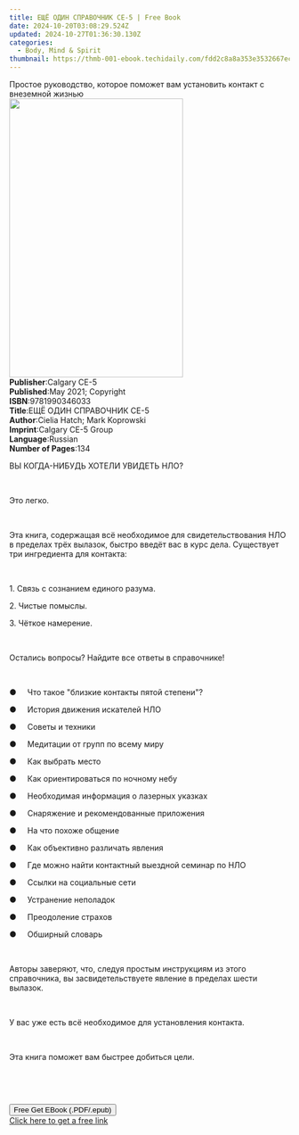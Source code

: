 ```yaml
---
title: ЕЩЁ ОДИН СПРАВОЧНИК CE-5 | Free Book
date: 2024-10-20T03:08:29.524Z
updated: 2024-10-27T01:36:30.130Z
categories:
  - Body, Mind & Spirit
thumbnail: https://thmb-001-ebook.techidaily.com/fdd2c8a8a353e3532667ec0abaa771efd386c255a61b35a4dfa3690c0d50126d.jpg
---
```

<main id="book-container">
  <div class="flex flex-col">
    <div class="book-brief flex-1 py-6 px-4 sm:p-6 md:py-10 md:px-8">
      <!-- brief-->
      <div class="book-brief-main">
        Простое руководство, которое поможет вам установить контакт с внеземной
        жизнью
      </div>
    </div>
    <div
      class="book-meta-info flex-1 grid gap-4 col-start-1 col-end-3 row-start-1 sm:mb-6 sm:grid-cols-4 lg:gap-6 lg:col-start-2 lg:row-end-6 lg:row-span-6 lg:mb-0"
    >
      <div
        class="book-meta-info-left place-content-center mt-4 p-4 text-sm leading-6 col-start-2 col-span-2 dark:text-slate-400"
      >
        <img
          class="w-full h-500 object-cover rounded-lg sm:h-255 sm:col-span-2 lg:col-span-full"
          src="https://img-001-ebook.techidaily.com/16555bcf99f33a51731986ee84ce38510e733151505fc5e97e6e1596bd103ed4.jpg"
          alt=""
          width="312"
          height="500"
        />
      </div>
      <div
        class="book-meta-info-right mt-2 col-start-1 row-start-2 col-span-3 self-center"
      >
        <!-- meta data  -->
        <div class="flex flex-col px-4 md:px-8">
          <div class="flex-1">
            <strong>Publisher</strong>:<span class="px-2">Calgary CE-5</span>
          </div>
          <div class="flex-1">
            <strong>Published</strong>:<span class="px-2"
              >May 2021; Copyright</span
            >
          </div>
          <div class="flex-1">
            <strong>ISBN</strong>:<span class="px-2">9781990346033</span>
          </div>
          <div class="flex-1">
            <strong>Title</strong>:<span class="px-2"
              >ЕЩЁ ОДИН СПРАВОЧНИК CE-5</span
            >
          </div>
          <div class="flex-1">
            <strong>Author</strong>:<span class="px-2"
              >Cielia Hatch; Mark Koprowski</span
            >
          </div>
          <div class="flex-1">
            <strong>Imprint</strong>:<span class="px-2"
              >Calgary CE-5 Group</span
            >
          </div>
          <div class="flex-1">
            <strong>Language</strong>:<span class="px-2">Russian</span>
          </div>
          <div class="flex-1">
            <strong>Number of Pages</strong>:<span class="px-2">134</span>
          </div>
        </div>
      </div>
    </div>
    <div class="book-description flex-1 py-6 px-4 sm:p-6 md:py-10 md:px-8">
      <div class="book-description-main">
        <div accordion-content="" id="description">
          <p>ВЫ КОГДА-НИБУДЬ ХОТЕЛИ УВИДЕТЬ НЛО?</p>
          <p>&nbsp;</p>
          <p>Это легко. ​</p>
          <p>&nbsp;</p>
          <p>
            Эта книга, содержащая всё необходимое для свидетельствования НЛО в
            пределах трёх вылазок, быстро введёт вас в курс дела. Существует три
            ингредиента для контакта:
          </p>
          <p>&nbsp;</p>
          <p>1. Связь с сознанием единого разума.</p>
          <p>2. Чистые помыслы.</p>
          <p>3. Чёткое намерение.</p>
          <p>&nbsp;</p>
          <p>Остались вопросы? Найдите все ответы в справочнике!</p>
          <p>&nbsp;</p>
          <p>
            ●&nbsp;&nbsp;&nbsp;&nbsp;&nbsp;Что такое "близкие контакты пятой
            степени"?
          </p>
          <p>●&nbsp;&nbsp;&nbsp;&nbsp;&nbsp;История движения искателей НЛО</p>
          <p>●&nbsp;&nbsp;&nbsp;&nbsp;&nbsp;Советы и техники</p>
          <p>●&nbsp;&nbsp;&nbsp;&nbsp;&nbsp;Медитации от групп по всему миру</p>
          <p>●&nbsp;&nbsp;&nbsp;&nbsp;&nbsp;Как выбрать место</p>
          <p>
            ●&nbsp;&nbsp;&nbsp;&nbsp;&nbsp;Как ориентироваться по ночному небу
          </p>
          <p>
            ●&nbsp;&nbsp;&nbsp;&nbsp;&nbsp;Необходимая информация о лазерных
            указках
          </p>
          <p>
            ●&nbsp;&nbsp;&nbsp;&nbsp;&nbsp;Снаряжение и рекомендованные
            приложения
          </p>
          <p>●&nbsp;&nbsp;&nbsp;&nbsp;&nbsp;На что похоже общение</p>
          <p>●&nbsp;&nbsp;&nbsp;&nbsp;&nbsp;Как объективно различать явления</p>
          <p>
            ●&nbsp;&nbsp;&nbsp;&nbsp;&nbsp;Где можно найти контактный выездной
            семинар по НЛО
          </p>
          <p>●&nbsp;&nbsp;&nbsp;&nbsp;&nbsp;Ссылки на социальные сети</p>
          <p>●&nbsp;&nbsp;&nbsp;&nbsp;&nbsp;Устранение неполадок</p>
          <p>●&nbsp;&nbsp;&nbsp;&nbsp;&nbsp;Преодоление страхов</p>
          <p>●&nbsp;&nbsp;&nbsp;&nbsp;&nbsp;Обширный словарь</p>
          <p>&nbsp;</p>
          <p>
            Авторы заверяют, что, следуя простым инструкциям из этого
            справочника, вы засвидетельствуете явление в пределах шести вылазок.
          </p>
          <p>&nbsp;</p>
          <p>У вас уже есть всё необходимое для установления контакта.</p>
          <p>&nbsp;</p>
          <p>Эта книга поможет вам быстрее добиться цели.</p>
          <p>&nbsp;</p>
          <p><br /></p>
        </div>
        <div class="accordion-fader"></div>
      </div>
    </div>
    <div class="book-excerpts flex-1 py-6 px-4 sm:p-6 md:py-10 md:px-8"></div>
    <div
      class="book-about-author flex-1 py-6 px-4 sm:p-6 md:py-10 md:px-8"
    ></div>
    <div class="book-free-get flex-1 py-6 px-4 sm:p-6 md:py-10 md:px-8">
      <button
        id="btn-free-get"
        class="bg-blue-500 hover:bg-blue-700 text-white font-bold py-2 px-4 rounded"
      >
        Free Get EBook (.PDF/.epub)
      </button>
      <div id="countdown-display" class="px-2 text-lg mt-2"></div>
      <a
        id="free-link"
        class="hidden bg-blue-500 hover:bg-blue-700 text-white font-bold py-2 px-4 rounded"
        href="https://www.ebooks.com/en-us/book/210297535/ce-5/cielia-hatch/"
        target="_blank"
        >Click here to get a free link</a
      >
    </div>
    <script>
      let countdownTime = 0;
      let countdownInterval = null;
      document
        .getElementById('btn-free-get')
        .addEventListener('click', startCountdown);
      function startCountdown() {
        countdownTime = new Date().getTime() + 60000 * 3;
        countdownInterval = setInterval(updateCountdown, 1000);
        document.getElementById('btn-free-get').disabled = true;
        document
          .getElementById('btn-free-get')
          .classList.add('bg-gray-500', 'cursor-not-allowed');
      }
      function updateCountdown() {
        let currentTime = new Date().getTime();
        let timeLeft = countdownTime - currentTime;
        let secondsLeft = Math.floor(timeLeft / 1000);
        document.getElementById('countdown-display').innerHTML =
          `Remaining time: ${secondsLeft} seconds.`;
        if (secondsLeft <= 0) {
          clearInterval(countdownInterval);
          document.getElementById('btn-free-get').classList.add('hidden');
          document.getElementById('free-link').classList.remove('hidden');
          document.getElementById('countdown-display').innerHTML = '';
        }
      }
    </script>
  </div>
</main>

<ins class="adsbygoogle"
      style="display:block"
      data-ad-client="ca-pub-7571918770474297"
      data-ad-slot="8358498916"
      data-ad-format="auto"
      data-full-width-responsive="true"></ins>
    